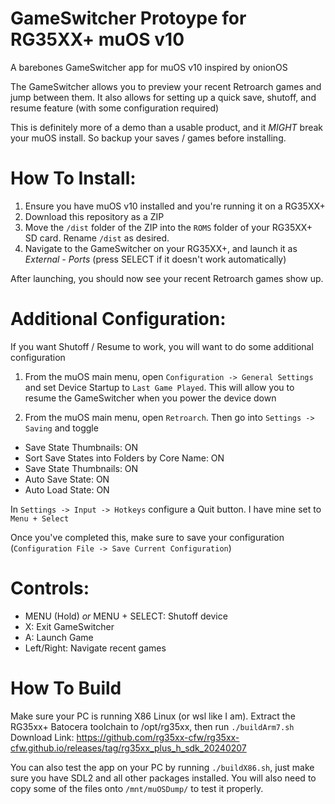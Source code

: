 # GameSwitcher Protoype for RG35XX+ muOS v10

A barebones GameSwitcher app for muOS v10 inspired by onionOS

The GameSwitcher allows you to preview your recent Retroarch games and jump between them.
It also allows for setting up a quick save, shutoff, and resume feature (with some configuration required)

This is definitely more of a demo than a usable product, and it *MIGHT* break your muOS install. So backup your saves / games before installing.

# How To Install:
1. Ensure you have muOS v10 installed and you're running it on a RG35XX+
2. Download this repository as a ZIP
3. Move the `/dist` folder of the ZIP into the `ROMS` folder of your RG35XX+ SD card. Rename `/dist` as desired.
4. Navigate to the GameSwitcher on your RG35XX+, and launch it as *External - Ports* (press SELECT if it doesn't work automatically)

After launching, you should now see your recent Retroarch games show up.


# Additional Configuration:

If you want Shutoff / Resume to work, you will want to do some additional configuration 

1. From the muOS main menu, open `Configuration -> General Settings` and set Device Startup to `Last Game Played`.
This will allow you to resume the GameSwitcher when you power the device down

2. From the muOS main menu, open `Retroarch`. Then go into `Settings -> Saving` and toggle

- Save State Thumbnails: ON
- Sort Save States into Folders by Core Name: ON
- Save State Thumbnails: ON
- Auto Save State: ON
- Auto Load State: ON

In `Settings -> Input -> Hotkeys` configure a Quit button. I have mine set to `Menu + Select`

Once you've completed this, make sure to save your configuration (`Configuration File -> Save Current Configuration`)

# Controls:
- MENU (Hold) *or* MENU + SELECT: Shutoff device
- X: Exit GameSwitcher
- A: Launch Game
- Left/Right: Navigate recent games


# How To Build

Make sure your PC is running X86 Linux (or wsl like I am). Extract the RG35xx+ Batocera toolchain to /opt/rg35xx, then run `./buildArm7.sh`
Download Link: https://github.com/rg35xx-cfw/rg35xx-cfw.github.io/releases/tag/rg35xx_plus_h_sdk_20240207

You can also test the app on your PC by running `./buildX86.sh`, just make sure you have SDL2 and all other packages installed.
You will also need to copy some of the files onto `/mnt/muOSDump/` to test it properly.